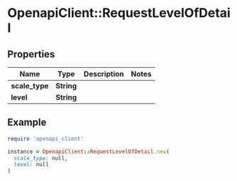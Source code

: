 # OpenapiClient::RequestLevelOfDetail

## Properties

| Name | Type | Description | Notes |
| ---- | ---- | ----------- | ----- |
| **scale_type** | **String** |  |  |
| **level** | **String** |  |  |

## Example

```ruby
require 'openapi_client'

instance = OpenapiClient::RequestLevelOfDetail.new(
  scale_type: null,
  level: null
)
```

